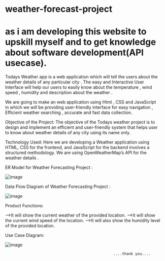 # weather-forecast-project
# as i am developing this website to upskill myself and to get knowledge about software development(API usecase).
Todays Weather app is a web application which will tell the users about the weather details of any particular city .
The easy and Interactive User Interface will help our users to easily know about the temperature , wind speed , humidity and description about the weather .

We are going to make an web application using Html , CSS and JavaScript in which we will be providing user-friendly interface for easy navigation , 
Efficient weather searching , accurate and fast data collection.

Objective of the Project:
                              The objective of the Todays weather project is to design and implement an efficient and user-friendly system 
that helps user to know about weather details of any city using its name only.

Technology Used:
                    Here we are developing a Weather application using HTML, CSS for the frontend, and JavaScript for the backend involves a structured methodology.
We are using OpenWeatherMap’s API for the weather details .

ER Model for Weather Forecasting Project :

![image](https://github.com/k0Arjun/weather-forecast-project/assets/155369438/d73ccc98-8636-4315-871c-5183d447e6ba)


Data Flow Diagram of Weather Forecasting Project :

![image](https://github.com/k0Arjun/weather-forecast-project/assets/155369438/35a3c8b8-d7f6-4730-b9df-838eb073c6ee)

Product Functions:

  -->It will show the current weather of the provided location.
  -->It will show the current wind speed of the location.
  -->It will also show the humidity level of the provided location.

Use Case Diagram:

![image](https://github.com/k0Arjun/weather-forecast-project/assets/155369438/64d7aa2c-1295-4dd5-b5ed-95f0ac3ea563)



                                                     ....thank you....
